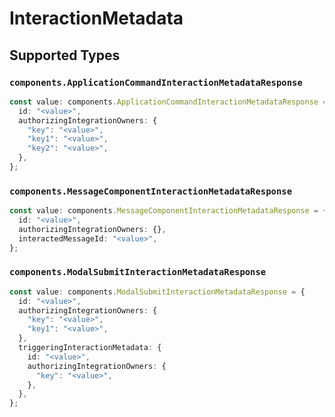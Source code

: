 # InteractionMetadata


## Supported Types

### `components.ApplicationCommandInteractionMetadataResponse`

```typescript
const value: components.ApplicationCommandInteractionMetadataResponse = {
  id: "<value>",
  authorizingIntegrationOwners: {
    "key": "<value>",
    "key1": "<value>",
    "key2": "<value>",
  },
};
```

### `components.MessageComponentInteractionMetadataResponse`

```typescript
const value: components.MessageComponentInteractionMetadataResponse = {
  id: "<value>",
  authorizingIntegrationOwners: {},
  interactedMessageId: "<value>",
};
```

### `components.ModalSubmitInteractionMetadataResponse`

```typescript
const value: components.ModalSubmitInteractionMetadataResponse = {
  id: "<value>",
  authorizingIntegrationOwners: {
    "key": "<value>",
    "key1": "<value>",
  },
  triggeringInteractionMetadata: {
    id: "<value>",
    authorizingIntegrationOwners: {
      "key": "<value>",
    },
  },
};
```

